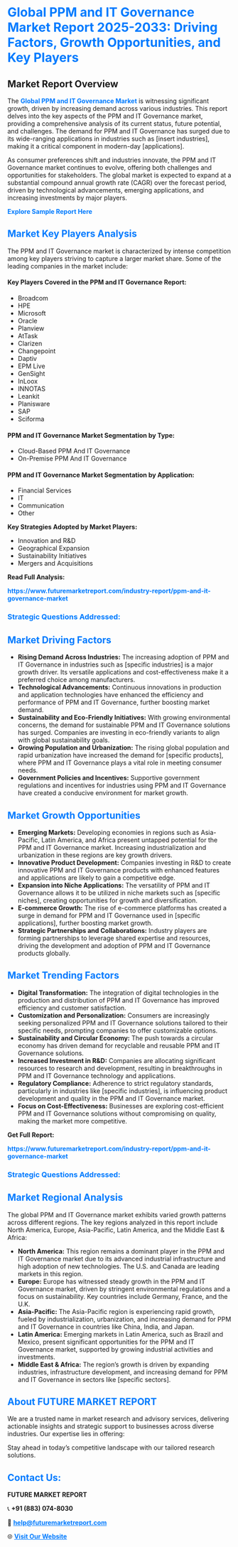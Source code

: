 <h1 style="color: #007BFF;">Global PPM and IT Governance Market Report 2025-2033: Driving Factors, Growth Opportunities, and Key Players</h1>

<section id="overview">
<h2>Market Report Overview</h2>
<p>The <a href="https://www.futuremarketreport.com/industry-report/ppm-and-it-governance-market" style="color: #007BFF; text-decoration: none;"><strong>Global PPM and IT Governance Market</strong></a> is witnessing significant growth, driven by increasing demand across various industries. This report delves into the key aspects of the PPM and IT Governance market, providing a comprehensive analysis of its current status, future potential, and challenges. The demand for PPM and IT Governance has surged due to its wide-ranging applications in industries such as [insert industries], making it a critical component in modern-day [applications].</p>
<p>As consumer preferences shift and industries innovate, the PPM and IT Governance market continues to evolve, offering both challenges and opportunities for stakeholders. The global market is expected to expand at a substantial compound annual growth rate (CAGR) over the forecast period, driven by technological advancements, emerging applications, and increasing investments by major players.</p>
</section>

<section id="overview">
<p><a href="https://www.futuremarketreport.com/request-sample/reportId=51102" style="color: #007BFF; text-decoration: none;"><strong>Explore Sample Report Here</strong></a></p>
</section>

<section id="key-players">
<h2 style="color: #007BFF;">Market Key Players Analysis</h2>
<p>The PPM and IT Governance market is characterized by intense competition among key players striving to capture a larger market share. Some of the leading companies in the market include:</p>
<h4>Key Players Covered in the PPM and IT Governance Report:</h4>
<ul><li>Broadcom</li><li>HPE</li><li>Microsoft</li><li>Oracle</li><li>Planview</li><li>AtTask</li><li>Clarizen</li><li>Changepoint</li><li>Daptiv</li><li>EPM Live</li><li>GenSight</li><li>InLoox</li><li>INNOTAS</li><li>Leankit</li><li>Planisware</li><li>SAP</li><li>Sciforma</li></ul>
<h4>PPM and IT Governance Market Segmentation by Type:</h4>
<ul><li>Cloud-Based PPM And IT Governance</li><li>On-Premise PPM And IT Governance</li></ul>

<h4>PPM and IT Governance Market Segmentation by Application:</h4>
<ul><li>Financial Services</li><li>IT</li><li>Communication</li><li>Other</li></ul>
<p><strong>Key Strategies Adopted by Market Players:</strong></p>
<ul>
<li>Innovation and R&D</li>
<li>Geographical Expansion</li>
<li>Sustainability Initiatives</li>
<li>Mergers and Acquisitions</li>
</ul>
</section>

<section>
<p><strong>Read Full Analysis: </strong></p><a href="https://www.futuremarketreport.com/industry-report/ppm-and-it-governance-market" style="color: #007BFF; text-decoration: none;"><strong>https://www.futuremarketreport.com/industry-report/ppm-and-it-governance-market</strong></a>
<h3 style="color: #007BFF;">Strategic Questions Addressed:</h3>
</section>

<section id="driving-factors">
<h2 style="color: #007BFF;">Market Driving Factors</h2>
<ul>
<li><strong>Rising Demand Across Industries:</strong> The increasing adoption of PPM and IT Governance in industries such as [specific industries] is a major growth driver. Its versatile applications and cost-effectiveness make it a preferred choice among manufacturers.</li>
<li><strong>Technological Advancements:</strong> Continuous innovations in production and application technologies have enhanced the efficiency and performance of PPM and IT Governance, further boosting market demand.</li>
<li><strong>Sustainability and Eco-Friendly Initiatives:</strong> With growing environmental concerns, the demand for sustainable PPM and IT Governance solutions has surged. Companies are investing in eco-friendly variants to align with global sustainability goals.</li>
<li><strong>Growing Population and Urbanization:</strong> The rising global population and rapid urbanization have increased the demand for [specific products], where PPM and IT Governance plays a vital role in meeting consumer needs.</li>
<li><strong>Government Policies and Incentives:</strong> Supportive government regulations and incentives for industries using PPM and IT Governance have created a conducive environment for market growth.</li>
</ul>
</section>

<section id="growth-opportunities">
<h2 style="color: #007BFF;">Market Growth Opportunities</h2>
<ul>
<li><strong>Emerging Markets:</strong> Developing economies in regions such as Asia-Pacific, Latin America, and Africa present untapped potential for the PPM and IT Governance market. Increasing industrialization and urbanization in these regions are key growth drivers.</li>
<li><strong>Innovative Product Development:</strong> Companies investing in R&D to create innovative PPM and IT Governance products with enhanced features and applications are likely to gain a competitive edge.</li>
<li><strong>Expansion into Niche Applications:</strong> The versatility of PPM and IT Governance allows it to be utilized in niche markets such as [specific niches], creating opportunities for growth and diversification.</li>
<li><strong>E-commerce Growth:</strong> The rise of e-commerce platforms has created a surge in demand for PPM and IT Governance used in [specific applications], further boosting market growth.</li>
<li><strong>Strategic Partnerships and Collaborations:</strong> Industry players are forming partnerships to leverage shared expertise and resources, driving the development and adoption of PPM and IT Governance products globally.</li>
</ul>
</section>

<section id="trending-factors">
<h2 style="color: #007BFF;">Market Trending Factors</h2>
<ul>
<li><strong>Digital Transformation:</strong> The integration of digital technologies in the production and distribution of PPM and IT Governance has improved efficiency and customer satisfaction.</li>
<li><strong>Customization and Personalization:</strong> Consumers are increasingly seeking personalized PPM and IT Governance solutions tailored to their specific needs, prompting companies to offer customizable options.</li>
<li><strong>Sustainability and Circular Economy:</strong> The push towards a circular economy has driven demand for recyclable and reusable PPM and IT Governance solutions.</li>
<li><strong>Increased Investment in R&D:</strong> Companies are allocating significant resources to research and development, resulting in breakthroughs in PPM and IT Governance technology and applications.</li>
<li><strong>Regulatory Compliance:</strong> Adherence to strict regulatory standards, particularly in industries like [specific industries], is influencing product development and quality in the PPM and IT Governance market.</li>
<li><strong>Focus on Cost-Effectiveness:</strong> Businesses are exploring cost-efficient PPM and IT Governance solutions without compromising on quality, making the market more competitive.</li>
</ul>
</section>

<section>
<p><strong>Get Full Report: </strong></p><a href="https://www.futuremarketreport.com/industry-report/ppm-and-it-governance-market" style="color: #007BFF; text-decoration: none;"><strong>https://www.futuremarketreport.com/industry-report/ppm-and-it-governance-market</strong></a>
<h3 style="color: #007BFF;">Strategic Questions Addressed:</h3>
</section>


<section id="regional-analysis">
<h2 style="color: #007BFF;">Market Regional Analysis</h2>
<p>The global PPM and IT Governance market exhibits varied growth patterns across different regions. The key regions analyzed in this report include North America, Europe, Asia-Pacific, Latin America, and the Middle East & Africa:</p>
<ul>
<li><strong>North America:</strong> This region remains a dominant player in the PPM and IT Governance market due to its advanced industrial infrastructure and high adoption of new technologies. The U.S. and Canada are leading markets in this region.</li>
<li><strong>Europe:</strong> Europe has witnessed steady growth in the PPM and IT Governance market, driven by stringent environmental regulations and a focus on sustainability. Key countries include Germany, France, and the U.K.</li>
<li><strong>Asia-Pacific:</strong> The Asia-Pacific region is experiencing rapid growth, fueled by industrialization, urbanization, and increasing demand for PPM and IT Governance in countries like China, India, and Japan.</li>
<li><strong>Latin America:</strong> Emerging markets in Latin America, such as Brazil and Mexico, present significant opportunities for the PPM and IT Governance market, supported by growing industrial activities and investments.</li>
<li><strong>Middle East & Africa:</strong> The region’s growth is driven by expanding industries, infrastructure development, and increasing demand for PPM and IT Governance in sectors like [specific sectors].</li>
</ul>
</section>

<footer>
<h2 style="color: #007BFF;">About FUTURE MARKET REPORT</h2>
<p>We are a trusted name in market research and advisory services, delivering actionable insights and strategic support to businesses across diverse industries. Our expertise lies in offering:</p>

<p>Stay ahead in today’s competitive landscape with our tailored research solutions.</p>

<h2 style="color: #007BFF;">Contact Us:</h2>
<p><strong>FUTURE MARKET REPORT</strong></p>
<p>📞 <strong>+91 (883) 074-8030</strong></p>
<p>📧 <strong><a href="mailto:help@futuremarketreport.com" style="color: #007BFF;">help@futuremarketreport.com</a></strong></p>
<p>🌐 <strong><a href="https://www.futuremarketreport.com/" style="color: #007BFF;">Visit Our Website</a></strong></p>
</footer>